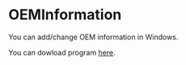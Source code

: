 # OEMInformation
 You can add/change OEM information in Windows.

You can dowload program [here](https://github.com/adimiko/OEMInformation/raw/branch/OEMInformation/OEMInformation/bin/x64/Debug/OEMInformation.exe).
